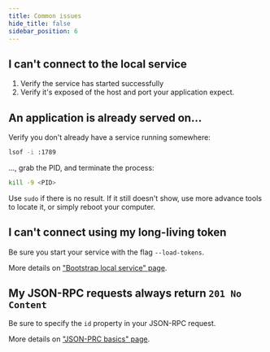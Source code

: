 ```yaml
---
title: Common issues
hide_title: false
sidebar_position: 6
---
```


## I can't connect to the local service

1. Verify the service has started successfully
2. Verify it's exposed of the host and port your application expect.

## An application is already served on...

Verify you don't already have a service running somewhere:

```bash
lsof -i :1789
```

..., grab the PID, and terminate the process:
```bash
kill -9 <PID>
```

Use `sudo` if there is no result. If it still doesn't show, use more advance tools to locate it, or simply reboot your computer.

## I can't connect using my long-living token

Be sure you start your service with the flag `--load-tokens`.

More details on ["Bootstrap local service" page](./how-to/bootstrap-local-service.md#8-start-the-service).

## My JSON-RPC requests always return `201 No Content`

Be sure to specify the `id` property in your JSON-RPC request.

More details on ["JSON-PRC basics" page](./reference/core/json-rpc-basics.md#json-rpc-api-introduction).


